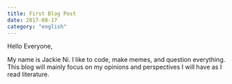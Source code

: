 ```yaml
---
title: First Blog Post
date: 2017-08-17
category: "english"
---
```


Hello Everyone,

My name is Jackie Ni. I like to code, make memes, and question everything. This blog will mainly focus on my opinions and perspectives I will have as I read literature.

